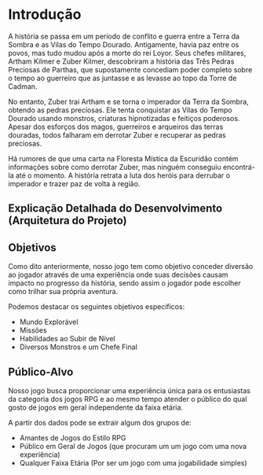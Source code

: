 # Introdução

A história se passa em um período de conflito e guerra entre a Terra da Sombra e as Vilas do Tempo Dourado. Antigamente, havia paz entre os povos, mas tudo mudou após a morte do rei Loyor. Seus chefes militares, Artham Kilmer e Zuber Kilmer, descobriram a história das Três Pedras Preciosas de Parthas, que supostamente concediam poder completo sobre o tempo ao guerreiro que as juntasse e as levasse ao topo da Torre de Cadman.

No entanto, Zuber trai Artham e se torna o imperador da Terra da Sombra, obtendo as pedras preciosas. Ele tenta conquistar as Vilas do Tempo Dourado usando monstros, criaturas hipnotizadas e feitiços poderosos. Apesar dos esforços dos magos, guerreiros e arqueiros das terras douradas, todos falharam em derrotar Zuber e recuperar as pedras preciosas.

Há rumores de que uma carta na Floresta Mística da Escuridão contém informações sobre como derrotar Zuber, mas ninguém conseguiu encontrá-la até o momento. A história retrata a luta dos heróis para derrubar o imperador e trazer paz de volta à região.

## Explicação Detalhada do Desenvolvimento (Arquitetura do Projeto)

## Objetivos

Como dito anteriormente, nosso jogo tem como objetivo conceder diversão ao jogador através de uma experiência onde suas decisões causam impacto no progresso da história, sendo assim o jogador pode escolher como trilhar sua própria aventura.

Podemos destacar os seguintes objetivos específicos:

* Mundo Explorável
* Missões
* Habilidades ao Subir de Nível
* Diversos Monstros e um Chefe Final

## Público-Alvo

Nosso jogo busca proporcionar uma experiência única para os entusiastas da categoria dos jogos RPG e ao mesmo tempo atender o público do qual gosto de jogos em geral independente da faixa etária.

A partir dos dados pode se extrair algum dos grupos de:

* Amantes de Jogos do Estilo RPG
* Público em Geral de Jogos (que procuram um um jogo com uma nova experiência)
* Qualquer Faixa Etária (Por ser um jogo com uma jogabilidade simples)
